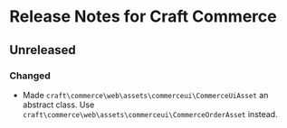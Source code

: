 # Release Notes for Craft Commerce

## Unreleased

### Changed
- Made `craft\commerce\web\assets\commerceui\CommerceUiAsset` an abstract class. Use `craft\commerce\web\assets\commerceui\CommerceOrderAsset` instead.